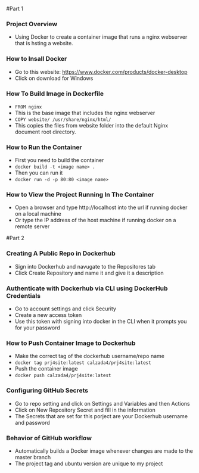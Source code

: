 #Part 1

### Project Overview
- Using Docker to create a container image that runs a nginx webserver that is hsting a website.
### How to Insall Docker
- Go to this website: https://www.docker.com/products/docker-desktop
 - Click on download for Windows
### How To Build Image in Dockerfile
- `FROM nginx`
 - This is the base image that includes the nginx webserver
- `COPY website/ /usr/share/nginx/html/`
 - This copies the files from website folder into the default Nginx document root directory.
### How to Run the Container 
- First you need to build the container 
 - `docker build -t <image name> .`
- Then you can run it
 - `docker run -d -p 80:80 <image name>`
### How to View the Project Running In The Container
- Open a browser and type http://localhost into the url if running docker on a local machine
- Or type the IP address of the host machine if running docker on a remote server

#Part 2

### Creating A Public Repo in Dockerhub
- Sign into Dockerhub and navugate to the Repositores tab
 - Click Create Repository and name it and give it a description
### Authenticate with Dockerhub via CLI using DockerHub Credentials
- Go to account settings and click Security
 - Create a new access token
  - Use this token with signing into docker in the CLI when it prompts you for your password
### How to Push Container Image to Dockerhub
- Make the correct tag of the dockerhub username/repo name
 - `docker tag prj4site:latest calzada4/prj4site:latest`
- Push the container image
 - `docker push calzada4/prj4site:latest` 
### Configuring GitHub Secrets
- Go to repo setting and click on Settings and Variables and then Actions
 - Click on New Repository Secret and fill in the information
- The Secrets that are set for this porject are your Dockerhub username and password
### Behavior of GitHub workflow
- Automatically builds a Docker image whenever changes are made to the master branch
- The project tag and ubuntu version are unique to my project
